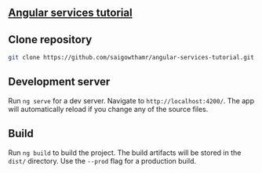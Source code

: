 ## [Angular services tutorial](https://reactgo.com/angular-services/)

## Clone repository

```bash
git clone https://github.com/saigowthamr/angular-services-tutorial.git
```

## Development server

Run `ng serve` for a dev server. Navigate to `http://localhost:4200/`. The app will automatically reload if you change any of the source files.


## Build

Run `ng build` to build the project. The build artifacts will be stored in the `dist/` directory. Use the `--prod` flag for a production build.
